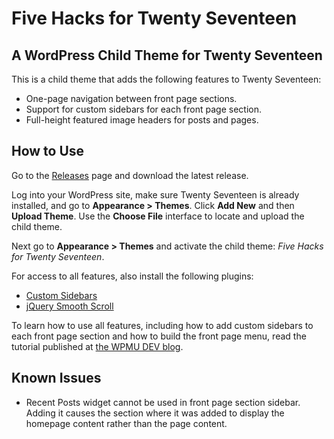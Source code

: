# Five Hacks for Twenty Seventeen
## A WordPress Child Theme for Twenty Seventeen

This is a child theme that adds the following features to Twenty Seventeen:

- One-page navigation between front page sections.
- Support for custom sidebars for each front page section.
- Full-height featured image headers for posts and pages.

## How to Use

Go to the [Releases](https://github.com/jpen365/five-hacks-for-twenty-seventeen/releases) page and download the latest release. 

Log into your WordPress site, make sure Twenty Seventeen is already installed, and go to **Appearance > Themes**. Click **Add New** and then **Upload Theme**. Use the **Choose File** interface to locate and upload the child theme.

Next go to **Appearance > Themes** and activate the child theme: *Five Hacks for Twenty Seventeen*.

For access to all features, also install the following plugins:

- [Custom Sidebars](https://wordpress.org/plugins/custom-sidebars/)
- [jQuery Smooth Scroll](https://wordpress.org/plugins/jquery-smooth-scroll/)

To learn how to use all features, including how to add custom sidebars to each front page section and how to build the front page menu, read the tutorial published at [the WPMU DEV blog](https://premium.wpmudev.org/blog/?p=161636).

## Known Issues

- Recent Posts widget cannot be used in front page section sidebar. Adding it causes the section where it was added to display the homepage content rather than the page content.
